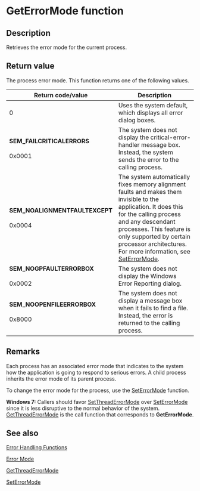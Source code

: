 # GetErrorMode function

## Description

Retrieves the error mode for the current process.

## Return value

The process error mode. This function returns one of the following values.

| Return code/value | Description |
| --- | --- |
| 0 | Uses the system default, which displays all error dialog boxes. |
| **SEM_FAILCRITICALERRORS**<br><br>0x0001 | The system does not display the critical-error-handler message box. Instead, the system sends the error to the calling process. |
| **SEM_NOALIGNMENTFAULTEXCEPT**<br><br>0x0004 | The system automatically fixes memory alignment faults and makes them invisible to the application. It does this for the calling process and any descendant processes. This feature is only supported by certain processor architectures. For more information, see [SetErrorMode](https://learn.microsoft.com/windows/desktop/api/errhandlingapi/nf-errhandlingapi-seterrormode). |
| **SEM_NOGPFAULTERRORBOX**<br><br>0x0002 | The system does not display the Windows Error Reporting dialog. |
| **SEM_NOOPENFILEERRORBOX**<br><br>0x8000 | The system does not display a message box when it fails to find a file. Instead, the error is returned to the calling process. |

## Remarks

Each process has an associated error mode that indicates to the system how the application is going to respond
to serious errors. A child process inherits the error mode of its parent process.

To change the error mode for the process, use the
[SetErrorMode](https://learn.microsoft.com/windows/desktop/api/errhandlingapi/nf-errhandlingapi-seterrormode) function.

**Windows 7:** Callers should favor [SetThreadErrorMode](https://learn.microsoft.com/windows/desktop/api/errhandlingapi/nf-errhandlingapi-setthreaderrormode) over
[SetErrorMode](https://learn.microsoft.com/windows/desktop/api/errhandlingapi/nf-errhandlingapi-seterrormode) since it is less disruptive to the normal
behavior of the system. [GetThreadErrorMode](https://learn.microsoft.com/windows/desktop/api/errhandlingapi/nf-errhandlingapi-getthreaderrormode) is the
call function that corresponds to **GetErrorMode**.

## See also

[Error Handling Functions](https://learn.microsoft.com/windows/desktop/Debug/error-handling-functions)

[Error Mode](https://learn.microsoft.com/windows/desktop/Debug/error-mode)

[GetThreadErrorMode](https://learn.microsoft.com/windows/desktop/api/errhandlingapi/nf-errhandlingapi-getthreaderrormode)

[SetErrorMode](https://learn.microsoft.com/windows/desktop/api/errhandlingapi/nf-errhandlingapi-seterrormode)
